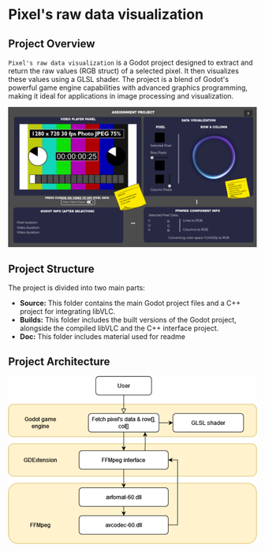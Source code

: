 # Pixel's raw data visualization

## Project Overview
`Pixel's raw data visualization` is a Godot project designed to extract and return the raw values (RGB struct) of a selected pixel. It then visualizes these values using a GLSL shader. The project is a blend of Godot's powerful game engine capabilities with advanced graphics programming, making it ideal for applications in image processing and visualization.

![screenshot](doc/images/screenshot1.png "screenshot")

## Project Structure
The project is divided into two main parts:
- **Source:** This folder contains the main Godot project files and a C++ project for integrating libVLC.
- **Builds:** This folder includes the built versions of the Godot project, alongside the compiled libVLC and the C++ interface project.
- **Doc:** This folder includes material used for readme

## Project Architecture
![Sys Architecture](doc/images/sys_arch_diagram.png "System Architecture")
